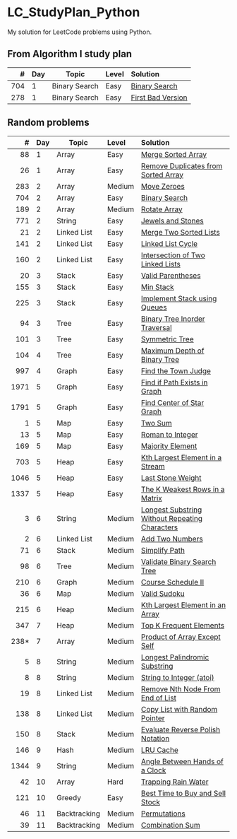 # LC_StudyPlan_Python

My solution for LeetCode problems using Python.

## From Algorithm I study plan

|   # | Day | Topic | Level | Solution
| --: | --- |  ---  |  :--  | :--
| 704 |   1 | Binary Search | Easy | [Binary Search](solutions/LC704.py)
| 278 |   1 | Binary Search | Easy | [First Bad Version](solutions/LC278.py)

## Random problems

|   # | Day | Topic | Level | Solution
| --: | --- |  ---  |  :--  | :--
|  88 | 1 | Array | Easy  | [Merge Sorted Array](solutions/LC88.py)
|  26 | 1 | Array | Easy  | [Remove Duplicates from Sorted Array](solutions/LC26.py)
| 283 | 2 | Array | Medium | [Move Zeroes](solutions/LC283.py)
| 704 | 2 | Array | Easy   | [Binary Search](solutions/LC704.py)
| 189 | 2 | Array | Medium | [Rotate Array](solutions/LC189.py)
| 771 | 2 | String | Easy | [Jewels and Stones](solution/LC771.py)
|  21 | 2 | Linked List | Easy | [Merge Two Sorted Lists](solutions/LC21.py)
| 141 | 2 | Linked List | Easy | [Linked List Cycle](solution/LC141.py)
| 160 | 2 | Linked List | Easy | [Intersection of Two Linked Lists](solutions/LC160.py)
|  20 | 3 | Stack | Easy | [Valid Parentheses](solutions/LC20.py)
| 155 | 3 | Stack | Easy | [Min Stack](solutions/LC155.py)
| 225 | 3 | Stack | Easy | [Implement Stack using Queues](solutions/LC225.py)
|  94 | 3 | Tree | Easy | [Binary Tree Inorder Traversal](solutions/LC94.py)
| 101 | 3 | Tree | Easy | [Symmetric Tree](solutions/LC101.py)
| 104 | 4 | Tree | Easy | [Maximum Depth of Binary Tree](solutions/LC104.py)
| 997 | 4 | Graph | Easy | [Find the Town Judge](solutions/LC997.py)
| 1971 | 5 | Graph | Easy | [Find if Path Exists in Graph](solutions/LC1971.py)
| 1791 | 5 | Graph | Easy | [Find Center of Star Graph](solutions/LC1791.py)
| 1 | 5 | Map | Easy | [Two Sum](solutions/LC1.py)
| 13 | 5 | Map | Easy | [Roman to Integer](solutions/LC13.py)
| 169 | 5 | Map | Easy | [Majority Element](solutions/LC169.py)
| 703 | 5 | Heap | Easy | [Kth Largest Element in a Stream](solutions/LC703.py)
| 1046 | 5 | Heap | Easy | [Last Stone Weight](solutions/LC1046.py)
| 1337 | 5 | Heap | Easy | [The K Weakest Rows in a Matrix](solutions/LC1337.py)
| 3 | 6 | String | Medium | [Longest Substring Without Repeating Characters](solutions/LC3.py)
| 2 | 6 | Linked List | Medium | [Add Two Numbers](solutions/LC2.py)
| 71 | 6 | Stack | Medium | [Simplify Path](solutions/LC71.py)
| 98 | 6 | Tree | Medium | [Validate Binary Search Tree](solutions/LC98.py)
| 210 | 6 | Graph | Medium | [Course Schedule II](solutions/LC210.py)
| 36 | 6 | Map | Medium | [Valid Sudoku](solutions/LC36.py)
| 215 | 6 | Heap | Medium | [Kth Largest Element in an Array](solutions/LC215.py)
| 347 | 7 | Heap | Medium | [Top K Frequent Elements](solutions/LC347.py)
| 238* | 7 | Array | Medium | [Product of Array Except Self](solutions/LC238.py)
| 5 | 8 | String | Medium | [Longest Palindromic Substring](solutions/LC5.py)
| 8 | 8 | String | Medium | [String to Integer (atoi)](solutions/LC8.py)
| 19 | 8 | Linked List | Medium | [Remove Nth Node From End of List](solutions/LC19.py)
| 138 | 8 | Linked List | Medium | [Copy List with Random Pointer](solutions/LC138.py)
| 150 | 8 | Stack | Medium | [Evaluate Reverse Polish Notation](solutions/LC150.py)
| 146 | 9 | Hash | Medium | [LRU Cache](solutions/LC146.py)
| 1344 | 9 | String | Medium | [Angle Between Hands of a Clock](solutions/LC1344.py)
| 42  | 10 | Array | Hard | [Trapping Rain Water](solutions/LC42.py)
| 121 | 10 | Greedy | Easy | [Best Time to Buy and Sell Stock](solutions/LC121.py)
| 46 | 11 | Backtracking | Medium | [Permutations](solutions/LC46.py)
| 39 | 11 | Backtracking | Medium | [Combination Sum](solutions/LC39.py)
